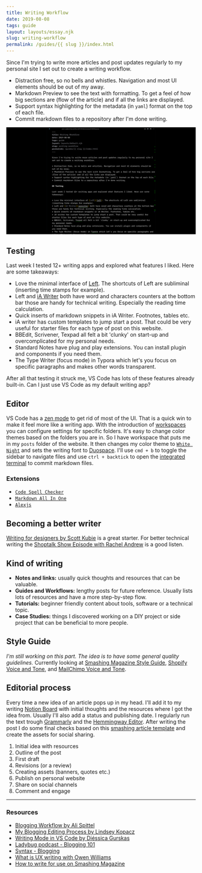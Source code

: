 ```yaml
---
title: Writing Workflow
date: 2019-08-08
tags: guide
layout: layouts/essay.njk
slug: writing-workflow
permalink: /guides/{{ slug }}/index.html
---
```


Since I'm trying to write more articles and post updates regularly to my personal site I set out to create a writing workflow.

* Distraction free, so no bells and whistles. Navigation and most UI elements should be out of my away.
* Markdown Preview to see the text with formatting. To get a feel of how big sections are (flow of the article) and if all the links are displayed.
* Support syntax highlighting for the metadata (in `yaml`) format on the top of each file.
* Commit markdown files to a repository after I'm done writing.

![Writing Editor](/../posts/guides/img/writing-editor.png)

## Testing

Last week I tested 12+ writing apps and explored what features I liked. Here are some takeaways:

* Love the minimal interface of [Left](left). The shortcuts of Left are subliminal (inserting time stamps for example).
* Left and [iA Writer](iawriter) both have word and characters counters at the bottom bar those are handy for technical writing. Especially the reading time calculation.
* Quick inserts of markdown snippets in iA Writer. Footnotes, tables etc.
* iA writer has custom templates to jump start a post. That could be very useful for starter files for each type of post on this website.
* BBEdit, Scrivener, Texpad all felt a bit 'clunky' on start-up and overcomplicated for my personal needs.
* Standard Notes have plug and play extensions. You can install plugin and components if you need them.
* The Type Writer (focus mode) in Typora which let's you focus on specific paragraphs and makes other words transparent.

After all that testing it struck me, VS Code has lots of these features already built-in. Can I just use VS Code as my default writing app?

## Editor

VS Code has a [zen mode](zen-mode) to get rid of most of the UI. That is a quick win to make it feel more like a writing app. With the introduction of [workspaces](workspaces) you can configure settings for specific folders. It's easy to change color themes based on the folders you are in. So I have workspace that puts me in my `posts` folder of the website. It then changes my color theme to [`White Night`](white) and sets the writing font to [Duospace](duospace). I'll use `cmd + b` to toggle the sidebar to navigate files and use `ctrl + backtick` to open the [integrated terminal](terminal) to commit markdown files.

### Extensions
* [`Code Spell Checker`](spell-checker)
* [`Markdown All In One`](all-in-one)
* [`Alexjs`](alex)

## Becoming a better writer

[Writing for designers by Scott Kubie](writing-fordesigners) is a great starter. For better technical writing the [Shoptalk Show Episode with Rachel Andrew](shoptalk) is a good listen.

## Kind of writing
* **Notes and links:** usually quick thoughts and resources that can be valuable.
* **Guides and Workflows:** lengthy posts for future reference. Usually lists lots of resources and have a more step-by-step flow.
* **Tutorials:** beginner friendly content about tools, software or a technical topic.
* **Case Studies:** things I discovered working on a DIY project or side project that can be beneficial to more people.

## Style Guide

*I'm still working on this part. The idea is to have some general quality guidelines.* Currently looking at [Smashing Magazine Style Guide](smashing), [Shopify Voice and Tone](shopify), and [MailChimp Voice and Tone](mailchimp).

## Editorial process

Every time a new idea of an article pops up in my head. I'll add it to my writing [Notion Board](notion) with initial thoughts and the resources where I got the idea from. Usually I'll also add a status and publishing date. I regularly run the text trough [Grammarly](grammarly) and the [Hemmingway Editor](hemmingway). After writing the post I do some final checks based on this [smashing article template](article-template) and create the assets for social sharing.

1. Initial idea with resources
2. Outline of the post
3. First draft
4. Revisions (or a review)
5. Creating assets (banners, quotes etc.)
6. Publish on personal website
7. Share on social channels
8. Comment and engage

---
### Resources
* [Blogging Workflow by Ali Spittel](https://dev.to/aspittel/my-blog-post-workflow-from-topic-to-publication-4n78)
* [My Blogging Editing Process by Lindsey Kopacz](https://dev.to/aspittel/my-blog-post-workflow-from-topic-to-publication-4n78)
* [Writing Mode in VS Code by Diéssica Gurskas](https://diessi.ca/blog/writing-mode-in-vs-code/)
* [Ladybug podcast - Blogging 101](https://dev.to/aspittel/my-blog-post-workflow-from-topic-to-publication-4n78)
* [Syntax - Blogging](https://syntax.fm/show/168/blogging)
* [What is UX writing with Owen Williams](https://www.youtube.com/watch?v=5pafejjHU_Y)
* [How to write for use on Smashing Magazine](https://www.smashingmagazine.com/write-for-us/)

[zen-mode]: https://code.visualstudio.com/docs/getstarted/tips-and-tricks
[workspaces]: https://code.visualstudio.com/docs/getstarted/settings
[white]: https://marketplace.visualstudio.com/items?itemName=arthurwhite.White
[duospace]: https://ia.net/topics/in-search-of-the-perfect-writing-font
[terminal]: https://code.visualstudio.com/docs/editor/integrated-terminal
[spell-checker]: https://marketplace.visualstudio.com/items?itemName=streetsidesoftware.code-spell-checker
[all-in-one]: https://marketplace.visualstudio.com/items?itemName=yzhang.markdown-all-in-one
[alex]: https://alexjs.com/
[hemmingway]: http://www.hemingwayapp.com/
[grammarly]: https://www.grammarly.com/
[shoptalk]: https://shoptalkshow.com/episodes/371/
[writing-for-designers]: https://abookapart.com/products/writing-for-designers
[notion]: https://css-tricks.com/how-ive-been-using-notion-personally-and-professionally/#article-header-id-2
[article-template]: https://gist.github.com/rachelandrew/8b4c6b0b223260a2eb966e5ab0a7f7ad
[smashing]: https://www.smashingmagazine.com/style-guide/
[mailchimp]: https://styleguide.mailchimp.com/voice-and-tone/
[shopify]: https://polaris.shopify.com/content/voice-and-tone
[iawriter]: https://ia.net/writer
[left]: https://100r.co/pages/left.html
